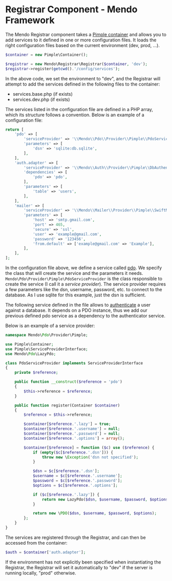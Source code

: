 # Registrar Component - Mendo Framework

The Mendo Registrar component takes a [Pimple container](http://pimple.sensiolabs.org/) and allows you to add services to it defined in one or more configuration files.
It loads the right configuration files based on the current environment (dev, prod, ...).

```php
$container = new Pimple\Container();

$registrar = new Mendo\Registrar\Registrar($container, 'dev');
$registrar->register(getcwd().'/config/services');
```

In the above code, we set the environment to "dev", and the Registrar will attempt to add the services defined in the following files to the container:
* services.base.php (if exists)
* services.dev.php (if exists)

The services listed in the configuration file are defined in a PHP array, which its structure follows a convention.
Below is an example of a configuration file:

```php
return [
    'pdo' => [
        'serviceProvider' => '\\Mendo\\Pdo\\Provider\\Pimple\\PdoServiceProvider',
        'parameters' => [
            'dsn' => 'sqlite:db.sqlite',
        ],
    ],
    'auth.adapter' => [
        'serviceProvider' => '\\Mendo\\Auth\\Provider\\Pimple\\DbAuthenticatorServiceProvider',
        'dependencies' => [
            'pdo' => 'pdo',
        ],
        'parameters' => [
            'table' => 'users',
        ],
    ],
    'mailer' => [
        'serviceProvider' => '\\Mendo\\Mailer\\Provider\\Pimple\\SwiftMailerServiceProvider',
        'parameters' => [
            'host' => 'smtp.gmail.com',
            'port' => 465,
            'secure' => 'ssl',
            'user' => 'example@gmail.com',
            'password' => '123456',
            'from.default' => ['example@gmail.com' => 'Example'],
        ],
    ],
];
```

In the configuration file above, we define a service called [pdo](https://github.com/mendoframework/pdo). We specify the class that will create the service and the parameters it needs.
```Mendo\Pdo\Provider\Pimple\PdoServiceProvider``` is the class responsible to create the service (I call it a *service provider*).
The service provider requires a few parameters like the dsn, username, password, etc. to connect to the database.
As I use sqlite for this example, just the dsn is sufficient.

The following service defined in the file allows to [authenticate](https://github.com/mendoframework/auth) a user against a database.
It depends on a PDO instance, thus we add our previous defined pdo service as a dependency to the authenticator service.

Below is an example of a service provider:
```php
namespace Mendo\Pdo\Provider\Pimple;

use Pimple\Container;
use Pimple\ServiceProviderInterface;
use Mendo\Pdo\LazyPdo;

class PdoServiceProvider implements ServiceProviderInterface
{
    private $reference;

    public function __construct($reference = 'pdo')
    {
        $this->reference = $reference;
    }

    public function register(Container $container)
    {
        $reference = $this->reference;

        $container[$reference.'.lazy'] = true;
        $container[$reference.'.username'] = null;
        $container[$reference.'.password'] = null;
        $container[$reference.'.options'] = array();

        $container[$reference] = function ($c) use ($reference) {
            if (empty($c[$reference.'.dsn'])) {
                throw new \Exception('dsn not specified');
            }

            $dsn = $c[$reference.'.dsn'];
            $username = $c[$reference.'.username'];
            $password = $c[$reference.'.password'];
            $options = $c[$reference.'.options'];

            if ($c[$reference.'.lazy']) {
                return new LazyPdo($dsn, $username, $password, $options);
            }

            return new \PDO($dsn, $username, $password, $options);
        };
    }
}
```

The services are registered through the Registrar, and can then be accessed from the container:
```php
$auth = $container['auth.adapter'];
```

If the environment has not explicitly been specified when instantiating the Registrar, the Registrar will set it automatically to "dev" if the server is running locally, "prod" otherwise.